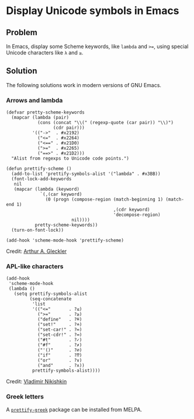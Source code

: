 # Display Unicode symbols in Emacs

## Problem

In Emacs, display some Scheme keywords, like `lambda` and `>=`, using
special Unicode characters like `λ` and `≥`.

## Solution

The following solutions work in modern versions of GNU Emacs.

### Arrows and lambda

```Emacs-Lisp
(defvar pretty-scheme-keywords
  (mapcar (lambda (pair)
            (cons (concat "\\(" (regexp-quote (car pair)) "\\)")
                  (cdr pair)))
          '(("->"  . #x2192)
            ("<="  . #x2264)
            ("<==" . #x21D0)
            (">="  . #x2265)
            ("==>" . #x21D2)))
  "Alist from regexps to Unicode code points.")

(defun prettify-scheme ()
  (add-to-list 'prettify-symbols-alist '("lambda" . #x3BB))
  (font-lock-add-keywords
   nil
   (mapcar (lambda (keyword)
             `(,(car keyword)
               (0 (progn (compose-region (match-beginning 1) (match-end 1)
                                         ,(cdr keyword)
                                         'decompose-region)
                         nil))))
           pretty-scheme-keywords))
  (turn-on-font-lock))

(add-hook 'scheme-mode-hook 'prettify-scheme)
```

Credit: [Arthur A. Gleckler](https://speechcode.com/)

### APL-like characters

```Emacs-Lisp
(add-hook
 'scheme-mode-hook
 (lambda ()
   (setq prettify-symbols-alist
         (seq-concatenate
          'list
          '(("<="       . ?≤)
            (">="       . ?≥)
            ("define"   . ?≝)
            ("set!"     . ?≐)
            ("set-car!" . ?≔)
            ("set-cdr!" . ?≕)
            ("#t"       . ?✓)
            ("#f"       . ?✗)
            ("'()"      . ?∅)
            ("if"       . ?⁇)
            ("or"       . ?∨)
            ("and"      . ?∧))
          prettify-symbols-alist))))
```

Credit: [Vladimir Nikishkin](https://lockywolf.net/)

### Greek letters

A [`prettify-greek`](https://melpa.org/#/prettify-greek) package can
be installed from MELPA.

